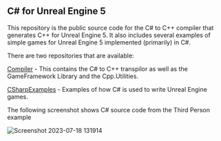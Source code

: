 ## C# for Unreal Engine 5

This repository is the public source code for the C# to C++ compiler
that generates C++ for Unreal Engine 5.  It also includes several examples
of simple games for Unreal Engine 5 implemented (primarily) in C#.

There are two repositories that are available:

[Compiler](https://github.com/CSharpForUnrealEngine5/Compiler) - This contains the C# to C++ transpilor
as well as the GameFramework Library and the Cpp.Utilities.

[CSharpExamples](https://github.com/CSharpForUnrealEngine5/CSharpExamples) - Examples of how C# is used 
to write Unreal Engine games.

The following screenshot shows C# source code from the Third Person example

![Screenshot 2023-07-18 131914](https://github.com/CSharpForUnrealEngine5/.github/assets/342910/b9f18bf4-1cda-4d84-a1dc-43afc8ae4bbb)


<!--

**Here are some ideas to get you started:**

🙋‍♀️ A short introduction - what is your organization all about?
🌈 Contribution guidelines - how can the community get involved?
👩‍💻 Useful resources - where can the community find your docs? Is there anything else the community should know?
🍿 Fun facts - what does your team eat for breakfast?
🧙 Remember, you can do mighty things with the power of [Markdown](https://docs.github.com/github/writing-on-github/getting-started-with-writing-and-formatting-on-github/basic-writing-and-formatting-syntax)
-->
